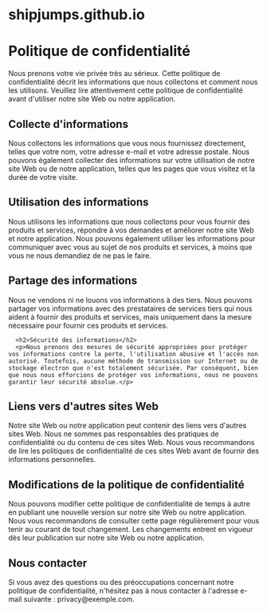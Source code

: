 # shipjumps.github.io

<!DOCTYPE html>
<html>
  <head>
    <meta charset="UTF-8">
   
    
  </head>
  <body>
    <div class="container">
      <h1>Politique de confidentialité</h1>
      <p>Nous prenons votre vie privée très au sérieux. Cette politique de confidentialité décrit les informations que nous collectons et comment nous les utilisons. Veuillez lire attentivement cette politique de confidentialité avant d'utiliser notre site Web ou notre application.</p>
      <h2>Collecte d'informations</h2>
      <p>Nous collectons les informations que vous nous fournissez directement, telles que votre nom, votre adresse e-mail et votre adresse postale. Nous pouvons également collecter des informations sur votre utilisation de notre site Web ou de notre application, telles que les pages que vous visitez et la durée de votre visite.</p>
      <h2>Utilisation des informations</h2>
      <p>Nous utilisons les informations que nous collectons pour vous fournir des produits et services, répondre à vos demandes et améliorer notre site Web et notre application. Nous pouvons également utiliser les informations pour communiquer avec vous au sujet de nos produits et services, à moins que vous ne nous demandiez de ne pas le faire.</p>
      <h2>Partage des informations</h2>
      <p>Nous ne vendons ni ne louons vos informations à des tiers. Nous pouvons partager vos informations avec des prestataires de services tiers qui nous aident à fournir des produits et services, mais uniquement dans la mesure nécessaire pour fournir ces produits et services.</p>
    
      <h2>Sécurité des informations</h2>
      <p>Nous prenons des mesures de sécurité appropriées pour protéger vos informations contre la perte, l'utilisation abusive et l'accès non autorisé. Toutefois, aucune méthode de transmission sur Internet ou de stockage électron que n'est totalement sécurisée. Par conséquent, bien que nous nous efforcions de protéger vos informations, nous ne pouvons garantir leur sécurité absolue.</p>
<h2>Liens vers d'autres sites Web</h2>
<p>Notre site Web ou notre application peut contenir des liens vers d'autres sites Web. Nous ne sommes pas responsables des pratiques de confidentialité ou du contenu de ces sites Web. Nous vous recommandons de lire les politiques de confidentialité de ces sites Web avant de fournir des informations personnelles.</p>
<h2>Modifications de la politique de confidentialité</h2>
<p>Nous pouvons modifier cette politique de confidentialité de temps à autre en publiant une nouvelle version sur notre site Web ou notre application. Nous vous recommandons de consulter cette page régulièrement pour vous tenir au courant de tout changement. Les changements entrent en vigueur dès leur publication sur notre site Web ou notre application.</p>
<h2>Nous contacter</h2>
<p>Si vous avez des questions ou des préoccupations concernant notre politique de confidentialité, n'hésitez pas à nous contacter à l'adresse e-mail suivante : privacy@exemple.com.</p>
</div>

  </body>
</html>


